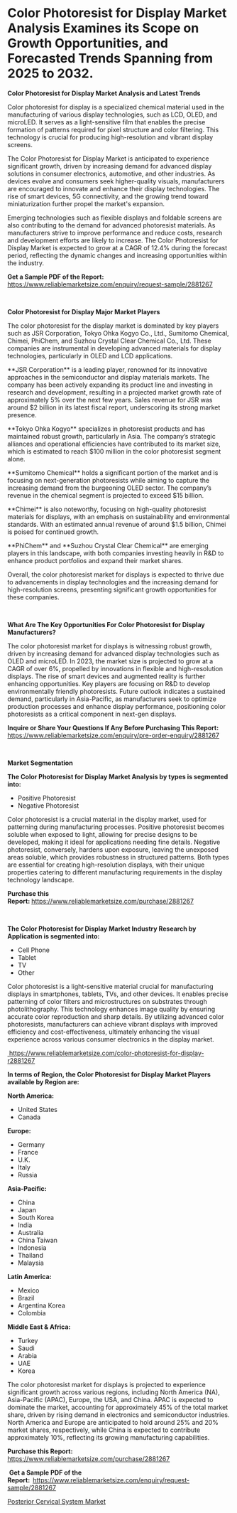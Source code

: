 <p><h1>Color Photoresist for Display Market Analysis Examines its Scope on Growth Opportunities, and Forecasted Trends Spanning from 2025 to 2032.</h1></p><p><strong>Color Photoresist for Display Market Analysis and Latest Trends</strong></p>
<p><p>Color photoresist for display is a specialized chemical material used in the manufacturing of various display technologies, such as LCD, OLED, and microLED. It serves as a light-sensitive film that enables the precise formation of patterns required for pixel structure and color filtering. This technology is crucial for producing high-resolution and vibrant display screens.</p><p>The Color Photoresist for Display Market is anticipated to experience significant growth, driven by increasing demand for advanced display solutions in consumer electronics, automotive, and other industries. As devices evolve and consumers seek higher-quality visuals, manufacturers are encouraged to innovate and enhance their display technologies. The rise of smart devices, 5G connectivity, and the growing trend toward miniaturization further propel the market's expansion.</p><p>Emerging technologies such as flexible displays and foldable screens are also contributing to the demand for advanced photoresist materials. As manufacturers strive to improve performance and reduce costs, research and development efforts are likely to increase. The Color Photoresist for Display Market is expected to grow at a CAGR of 12.4% during the forecast period, reflecting the dynamic changes and increasing opportunities within the industry.</p></p>
<p><strong>Get a Sample PDF of the Report:&nbsp;</strong> <a href="https://www.reliablemarketsize.com/enquiry/request-sample/2881267?utm_campaign=2941&utm_medium=2&utm_source=Github&utm_content=ia&utm_term=12032025&utm_id=color-photoresist-for-display">https://www.reliablemarketsize.com/enquiry/request-sample/2881267</a></p>
<p>&nbsp;</p>
<p><strong>Color Photoresist for Display Major Market Players</strong></p>
<p><p>The color photoresist for the display market is dominated by key players such as JSR Corporation, Tokyo Ohka Kogyo Co., Ltd., Sumitomo Chemical, Chimei, PhiChem, and Suzhou Crystal Clear Chemical Co., Ltd. These companies are instrumental in developing advanced materials for display technologies, particularly in OLED and LCD applications.</p><p>**JSR Corporation** is a leading player, renowned for its innovative approaches in the semiconductor and display materials markets. The company has been actively expanding its product line and investing in research and development, resulting in a projected market growth rate of approximately 5% over the next few years. Sales revenue for JSR was around $2 billion in its latest fiscal report, underscoring its strong market presence.</p><p>**Tokyo Ohka Kogyo** specializes in photoresist products and has maintained robust growth, particularly in Asia. The company’s strategic alliances and operational efficiencies have contributed to its market size, which is estimated to reach $100 million in the color photoresist segment alone.</p><p>**Sumitomo Chemical** holds a significant portion of the market and is focusing on next-generation photoresists while aiming to capture the increasing demand from the burgeoning OLED sector. The company’s revenue in the chemical segment is projected to exceed $15 billion.</p><p>**Chimei** is also noteworthy, focusing on high-quality photoresist materials for displays, with an emphasis on sustainability and environmental standards. With an estimated annual revenue of around $1.5 billion, Chimei is poised for continued growth.</p><p>**PhiChem** and **Suzhou Crystal Clear Chemical** are emerging players in this landscape, with both companies investing heavily in R&D to enhance product portfolios and expand their market shares.</p><p>Overall, the color photoresist market for displays is expected to thrive due to advancements in display technologies and the increasing demand for high-resolution screens, presenting significant growth opportunities for these companies.</p></p>
<p>&nbsp;</p>
<p><strong>What Are The Key Opportunities For Color Photoresist for Display Manufacturers?</strong></p>
<p><p>The color photoresist market for displays is witnessing robust growth, driven by increasing demand for advanced display technologies such as OLED and microLED. In 2023, the market size is projected to grow at a CAGR of over 6%, propelled by innovations in flexible and high-resolution displays. The rise of smart devices and augmented reality is further enhancing opportunities. Key players are focusing on R&D to develop environmentally friendly photoresists. Future outlook indicates a sustained demand, particularly in Asia-Pacific, as manufacturers seek to optimize production processes and enhance display performance, positioning color photoresists as a critical component in next-gen displays.</p></p>
<p><strong>Inquire or Share Your Questions If Any Before Purchasing This Report:</strong> <a href="https://www.reliablemarketsize.com/enquiry/pre-order-enquiry/2881267?utm_campaign=2941&utm_medium=2&utm_source=Github&utm_content=ia&utm_term=12032025&utm_id=color-photoresist-for-display">https://www.reliablemarketsize.com/enquiry/pre-order-enquiry/2881267</a></p>
<p>&nbsp;</p>
<p><strong>Market Segmentation</strong></p>
<p><strong>The Color Photoresist for Display Market Analysis by types is segmented into:</strong></p>
<p><ul><li>Positive Photoresist</li><li>Negative Photoresist</li></ul></p>
<p><p>Color photoresist is a crucial material in the display market, used for patterning during manufacturing processes. Positive photoresist becomes soluble when exposed to light, allowing for precise designs to be developed, making it ideal for applications needing fine details. Negative photoresist, conversely, hardens upon exposure, leaving the unexposed areas soluble, which provides robustness in structured patterns. Both types are essential for creating high-resolution displays, with their unique properties catering to different manufacturing requirements in the display technology landscape.</p></p>
<p><strong>Purchase this Report:&nbsp;</strong><a href="https://www.reliablemarketsize.com/purchase/2881267?utm_campaign=2941&utm_medium=2&utm_source=Github&utm_content=ia&utm_term=12032025&utm_id=color-photoresist-for-display">https://www.reliablemarketsize.com/purchase/2881267</a></p>
<p>&nbsp;</p>
<p><strong>The Color Photoresist for Display Market Industry Research by Application is segmented into:</strong></p>
<p><ul><li>Cell Phone</li><li>Tablet</li><li>TV</li><li>Other</li></ul></p>
<p><p>Color photoresist is a light-sensitive material crucial for manufacturing displays in smartphones, tablets, TVs, and other devices. It enables precise patterning of color filters and microstructures on substrates through photolithography. This technology enhances image quality by ensuring accurate color reproduction and sharp details. By utilizing advanced color photoresists, manufacturers can achieve vibrant displays with improved efficiency and cost-effectiveness, ultimately enhancing the visual experience across various consumer electronics in the display market.</p></p>
<p><a href="https://www.reliablemarketsize.com/color-photoresist-for-display-r2881267?utm_campaign=2941&utm_medium=2&utm_source=Github&utm_content=ia&utm_term=12032025&utm_id=color-photoresist-for-display">&nbsp;https://www.reliablemarketsize.com/color-photoresist-for-display-r2881267</a></p>
<p><strong>In terms of Region, the Color Photoresist for Display Market Players available by Region are:</strong></p>
<p>
    <p> <strong> North America: </strong>
        <ul>
            <li>United States</li>
            <li>Canada</li>
        </ul>
        </p> 
    <p> <strong> Europe: </strong>
        <ul>
            <li>Germany</li>
            <li>France</li>
            <li>U.K.</li>
            <li>Italy</li>
            <li>Russia</li>
        </ul>
        </p> 
    <p> <strong> Asia-Pacific: </strong>
        <ul>
            <li>China</li>
            <li>Japan</li>
            <li>South Korea</li>
            <li>India</li>
            <li>Australia</li>
            <li>China Taiwan</li>
            <li>Indonesia</li>
            <li>Thailand</li>
            <li>Malaysia</li>
        </ul>
        </p> 
    <p> <strong> Latin America: </strong>
        <ul>
            <li>Mexico</li>
            <li>Brazil</li>
            <li>Argentina Korea</li>
            <li>Colombia</li>
        </ul>
        </p> 
    <p> <strong> Middle East & Africa: </strong>
        <ul>
            <li>Turkey</li>
            <li>Saudi</li>
            <li>Arabia</li>
            <li>UAE</li>
            <li>Korea</li>
        </ul>
    </p>
    </p>
<p><p>The color photoresist market for displays is projected to experience significant growth across various regions, including North America (NA), Asia-Pacific (APAC), Europe, the USA, and China. APAC is expected to dominate the market, accounting for approximately 45% of the total market share, driven by rising demand in electronics and semiconductor industries. North America and Europe are anticipated to hold around 25% and 20% market shares, respectively, while China is expected to contribute approximately 10%, reflecting its growing manufacturing capabilities.</p></p>
<p><strong>Purchase this Report: </strong><a href="https://www.reliablemarketsize.com/purchase/2881267?utm_campaign=2941&utm_medium=2&utm_source=Github&utm_content=ia&utm_term=12032025&utm_id=color-photoresist-for-display">https://www.reliablemarketsize.com/purchase/2881267</a></p>
<p>&nbsp;<strong>Get a Sample PDF of the Report:&nbsp;&nbsp;</strong><a href="https://www.reliablemarketsize.com/enquiry/request-sample/2881267?utm_campaign=2941&utm_medium=2&utm_source=Github&utm_content=ia&utm_term=12032025&utm_id=color-photoresist-for-display">https://www.reliablemarketsize.com/enquiry/request-sample/2881267</a></p>
<p><strong></strong></p>
<p><p><a href="https://github.com/AshikRahman991/Market-Research-Report-List-1/blob/main/posterior-cervical-system-market.md?utm_campaign=2941&utm_medium=2&utm_source=Github&utm_content=ia&utm_term=12032025&utm_id=color-photoresist-for-display">Posterior Cervical System Market</a></p></p>